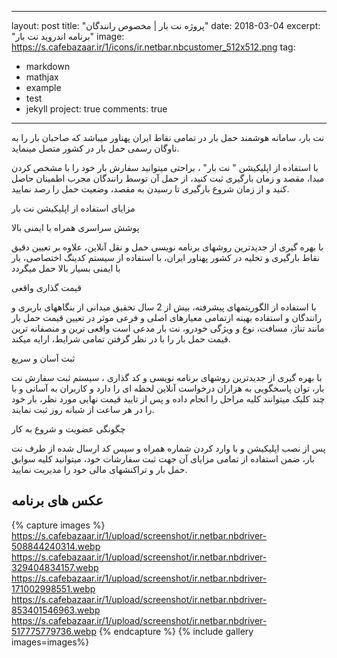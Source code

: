 ------
layout: post
title:  "پروژه نت بار | مخصوص رانندگان"
date:   2018-03-04
excerpt: "برنامه اندروید نت بار"
image: https://s.cafebazaar.ir/1/icons/ir.netbar.nbcustomer_512x512.png
tag:
- markdown 
- mathjax
- example
- test
- jekyll
project: true
comments: true
---
         
نت بار، سامانه هوشمند حمل بار در تمامی نقاط ایران پهناور میباشد که صاحبان بار را به ناوگان رسمی حمل بار در کشور متصل مینماید. 

با استفاده از اپلیکیشن " نت بار" ، براحتی میتوانید سفارش بار خود را با مشخص کردن مبدا، مقصد و زمان بارگیری ثبت کنید، از حمل آن توسط رانندگان مجرب اطمینان حاصل کنید و از زمان شروع بارگیری تا رسیدن به مقصد، وضعیت حمل را رصد نمایید.


مزایای استفاده از اپلیکیشن نت بار 

پوشش سراسری همراه با ایمنی بالا 

با بهره گیری از جدیدترین روشهای برنامه نویسی حمل و نقل آنلاین، علاوه بر تعیین دقیق نقاط بارگیری و تخلیه در کشور پهناور ایران، با استفاده از سیستم کدینگ اختصاصی، بار با ایمنی بسیار بالا حمل میگردد 

قیمت گذاری واقعی 

با استفاده از الگوریتمهای پیشرفته، بیش از 2 سال تحقیق میدانی از بنگاههای باربری و رانندگان و استفاده بهینه ازتمامی معیارهای اصلی و فرعی موثر در تعیین قیمت حمل بار مانند تناژ، مسافت، نوع و ویژگی خودرو، نت بار مدعی است واقعی ترین و منصفانه ترین قیمت حمل بار را با در نظر گرفتن تمامی شرایط، ارایه میکند. 

ثبت آسان و سریع 

با بهره گیری از جدیدترین روشهای برنامه نویسی و کد گذاری  ، سیستم ثبت سفارش نت بار، توان پاسخگویی به هزاران درخواست آنلاین لحظه ای را دارد و کاربران به آسانی و با چند کلیک میتوانند کلیه مراحل را انجام داده و پس از تایید قیمت نهایی مورد نظر، بار خود را در هر ساعت از شبانه روز ثبت نمایند. 

چگونگی عضویت و شروع به کار 

پس از نصب اپلیکیشن و با وارد کردن شماره همراه و سپس کد ارسال شده از طرف نت بار، ضمن استفاده از تمامی مزایای آن جهت ثبت سفارشات خود، میتوانید کلیه سوابق حمل بار و تراکنشهای مالی خود را مدیریت نمایید. 

## عکس های برنامه

{% capture images %}
  https://s.cafebazaar.ir/1/upload/screenshot/ir.netbar.nbdriver-508844240314.webp
  https://s.cafebazaar.ir/1/upload/screenshot/ir.netbar.nbdriver-329404834157.webp
  https://s.cafebazaar.ir/1/upload/screenshot/ir.netbar.nbdriver-171002998551.webp
  https://s.cafebazaar.ir/1/upload/screenshot/ir.netbar.nbdriver-853401546963.webp
  https://s.cafebazaar.ir/1/upload/screenshot/ir.netbar.nbdriver-517775779736.webp
{% endcapture %}
{% include gallery images=images%}


 
